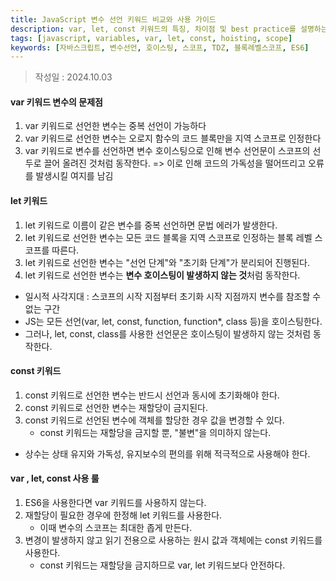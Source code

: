 ```yaml
---
title: JavaScript 변수 선언 키워드 비교와 사용 가이드
description: var, let, const 키워드의 특징, 차이점 및 best practice를 설명하는 가이드
tags: [javascript, variables, var, let, const, hoisting, scope]
keywords: [자바스크립트, 변수선언, 호이스팅, 스코프, TDZ, 블록레벨스코프, ES6]
---
```


>작성일 : 2024.10.03
#### var 키워드 변수의 문제점
1. var 키워드로 선언한 변수는 중복 선언이 가능하다
2. var 키워드로 선언한 변수는 오로지 함수의 코드 블록만을 지역 스코프로 인정한다
3. var 키워드로 변수를 선언하면 변수 호이스팅으로 인해 변수 선언문이 스코프의 선두로 끌어 올려진 것처럼 동작한다.
=> 이로 인해 코드의 가독성을 떨어뜨리고 오류를 발생시킬 여지를 남김

#### let 키워드
1. let 키워드로 이름이 같은 변수를 중복 선언하면 문법 에러가 발생한다.
2. let 키워드로 선언한 변수는 모든 코드 블록을 지역 스코프로 인정하는 블록 레벨 스코프를 따른다.
3. let 키워드로 선언한 변수는 "선언 단계"와 "초기화 단계"가 분리되어 진행된다.
4. let 키워드로 선언한 변수는 **변수 호이스팅이 발생하지 않는 것**처럼 동작한다.

- 일시적 사각지대 : 스코프의 시작 지점부터 초기화 시작 지점까지 변수를 참조할 수 없는 구간
- JS는 모든 선언(var, let, const, function, function*, class 등)을 호이스팅한다.
- 그러나, let, const, class를 사용한 선언문은 호이스팅이 발생하지 않는 것처럼 동작한다.

#### const 키워드
1. const 키워드로 선언한 변수는 반드시 선언과 동시에 초기화해야 한다.
2. const 키워드로 선언한 변수는 재할당이 금지된다.
3. const 키워드로 선언된 변수에 객체를 할당한 경우 값을 변경할 수 있다.
	- const 키워드는 재할당을 금지할 뿐, "불변"을 의미하지 않는다.

- 상수는 상태 유지와 가독성, 유지보수의 편의를 위해 적극적으로 사용해야 한다.

#### var , let, const 사용 룰
1. ES6을 사용한다면 var 키워드를 사용하지 않는다.
2. 재할당이 필요한 경우에 한정해 let 키워드를 사용한다.
	- 이때 변수의 스코프는 최대한 좁게 만든다.
3. 변경이 발생하지 않고 읽기 전용으로 사용하는 원시 값과 객체에는 const 키워드를 사용한다.
	- const 키워드는 재할당을 금지하므로  var, let 키워드보다 안전하다.
	  